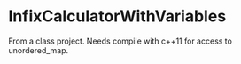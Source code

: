 # InfixCalculatorWithVariables
From a class project.
Needs compile with c++11 for access to unordered_map.
